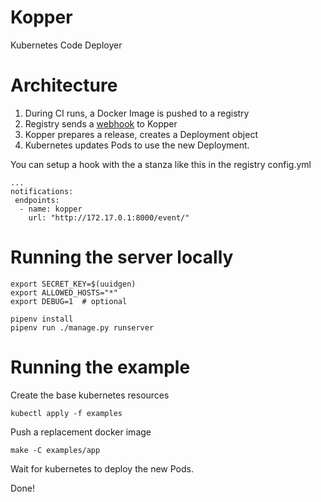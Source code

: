 Kopper
======

Kubernetes Code Deployer

Architecture
============

1. During CI runs, a Docker Image is pushed to a registry
2. Registry sends a [webhook][RegistryNotifications] to Kopper
3. Kopper prepares a release, creates a Deployment object
4. Kubernetes updates Pods to use the new Deployment.

[RegistryNotifications]: https://docker.github.io/registry/notifications/
You can setup a hook with the a stanza like this in the registry config.yml

```
...
notifications:
 endpoints:
  - name: kopper
    url: "http://172.17.0.1:8000/event/"
```

Running the server locally
==========================

    export SECRET_KEY=$(uuidgen)
    export ALLOWED_HOSTS="*"
    export DEBUG=1  # optional

    pipenv install
    pipenv run ./manage.py runserver

Running the example
===================

Create the base kubernetes resources

    kubectl apply -f examples

Push a replacement docker image

    make -C examples/app

Wait for kubernetes to deploy the new Pods.

Done!
